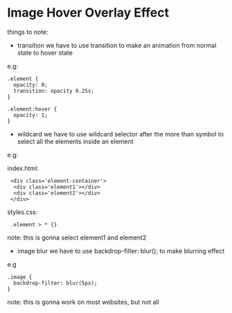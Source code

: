 # Image Hover Overlay Effect

things to note:
- transition
we have to use transition to make an animation from normal state to hover state

e.g:
```
.element {
  opacity: 0;
  transition: opacity 0.25s;
}

.element:hover {
  opacity: 1;
}
```

- wildcard
we have to use wildcard selector after the more than symbol 
to select all the elements inside an element

e.g:

index.html:
```
 <div class='element-container'>
  <div class='element1'></div>
  <div class='element2'></div>
 </div>
```
styles.css:
```
 .element > * {}
```

note:
this is gonna select element1 and element2

- image blur
we have to use backdrop-filter: blur(); to make blurring effect

e.g
```
.image {
  backdrop-filter: blur(5px);
}
```

note:
this is gonna work on most websites, but not all

